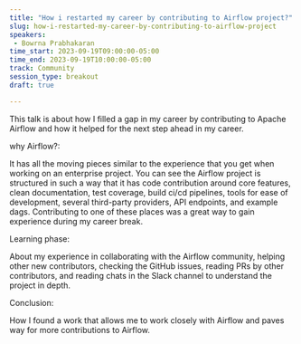 ```yaml
---
title: "How i restarted my career by contributing to Airflow project?"
slug: how-i-restarted-my-career-by-contributing-to-airflow-project
speakers:
 - Bowrna Prabhakaran
time_start: 2023-09-19T09:00:00-05:00
time_end: 2023-09-19T10:00:00-05:00
track: Community
session_type: breakout
draft: true

---
```


This talk is about how I filled a gap in my career by contributing to Apache Airflow and how it helped for the next step ahead in my career.

why Airflow?:

It has all the moving pieces similar to the experience that you get when working on an enterprise project. You can see the Airflow project is structured in such a way that it has code contribution around core features, clean documentation, test coverage, build ci/cd pipelines, tools for ease of development, several third-party providers, API endpoints, and example dags. Contributing to one of these places was a great way to gain experience during my career break. 

Learning phase:

About my experience in collaborating with the Airflow community, helping other new contributors, checking the GitHub issues, reading PRs by other contributors, and reading chats in the Slack channel to understand the project in depth.

Conclusion:

How I found a work that allows me to work closely with Airflow and paves way for more contributions to Airflow.